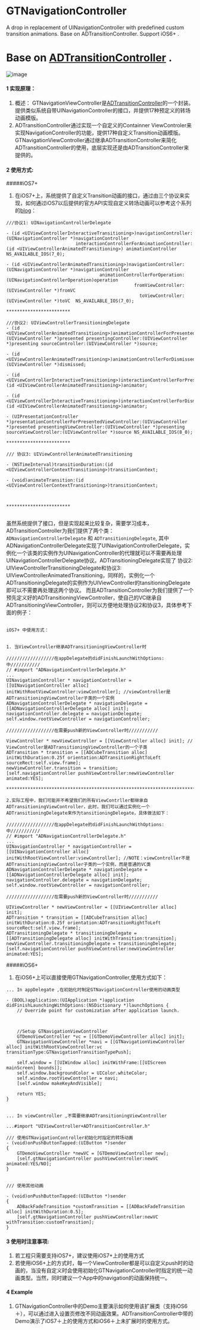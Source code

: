 # GTNavigationController
A drop in replacement of UINavigationController with predefined custom transition animations. Base on ADTransitionController. Support iOS6+ .
# Base on [ADTransitionController](https://github.com/applidium/ADTransitionController/) .
![image](https://raw.githubusercontent.com/JasonWorking/GTNavigationController/master/customNaviDemo.gif)


#### 1 实现原理：
1. 概述： GTNavigationViewController是[ADTransitionController](https://github.com/applidium/ADTransitionController/)的一个封装。提供类似系统自带UINavigationController的接口，并提供17种预定义的转场动画模版。
2. ADTransitionController通过实现一个自定义的Containner ViewControler来实现NavigationController的功能，提供17种自定义Transition动画模版。GTNavigationViewController通过继承ADTransitionController来简化ADTransitionController的使用，底层实现还是由ADTransitionController来提供的。


#### 2 使用方式:

#####iOS7+
1. 在iOS7+上，系统提供了自定义Transition动画的接口，通过由三个协议来实现，如何通过iOS7以后提供的官方API实现自定义转场动画可以参考这个系列的[blog](https://bradbambara.wordpress.com/2014/04/17/ios-view-controller-transitions-part-2/)：


```
///协议1: UINavigationControllerDelegate

- (id <UIViewControllerInteractiveTransitioning>)navigationController:(UINavigationController *)navigationController
                          interactionControllerForAnimationController:(id <UIViewControllerAnimatedTransitioning>) animationController NS_AVAILABLE_IOS(7_0);

- (id <UIViewControllerAnimatedTransitioning>)navigationController:(UINavigationController *)navigationController
                                   animationControllerForOperation:(UINavigationControllerOperation)operation
                                                fromViewController:(UIViewController *)fromVC
                                                  toViewController:(UIViewController *)toVC  NS_AVAILABLE_IOS(7_0);

************************

///协议2: UIViewControllerTransitioningDelegate
- (id <UIViewControllerAnimatedTransitioning>)animationControllerForPresentedController:(UIViewController *)presented presentingController:(UIViewController *)presenting sourceController:(UIViewController *)source;

- (id <UIViewControllerAnimatedTransitioning>)animationControllerForDismissedController:(UIViewController *)dismissed;

- (id <UIViewControllerInteractiveTransitioning>)interactionControllerForPresentation:(id <UIViewControllerAnimatedTransitioning>)animator;

- (id <UIViewControllerInteractiveTransitioning>)interactionControllerForDismissal:(id <UIViewControllerAnimatedTransitioning>)animator;

- (UIPresentationController *)presentationControllerForPresentedViewController:(UIViewController *)presented presentingViewController:(UIViewController *)presenting sourceViewController:(UIViewController *)source NS_AVAILABLE_IOS(8_0);

************************

/// 协议3: UIViewControllerAnimatedTransitioning

- (NSTimeInterval)transitionDuration:(id <UIViewControllerContextTransitioning>)transitionContext;

- (void)animateTransition:(id <UIViewControllerContextTransitioning>)transitionContext;



************************


``` 
虽然系统提供了接口，但是实现起来比较复杂，需要学习成本，ADTransitionController为我们提供了两个类：`ADNavigationControllerDelegate` 和 `ADTransitioningDelegate`, 其中ADNavigationControllerDelegate实现了UINavigationControllerDelegate，实例化一个该类的实例作为UINavigationController的代理就可以不需要再处理UINavigationControllerDelegate协议。ADTransitioningDelegate实现了 协议2: UIViewControllerTransitioningDelegate和协议3: UIViewControllerAnimatedTransitioning，同样的，实例化一个ADTransitioningDelegate的实例作为UIViewController的tansitioningDelegate即可以不需要再处理这两个协议。 而且ADTransitionController为我们提供了一个预先定义好的ADTransitioningViewController，使自己的VC继承自ADTransitioningViewController，则可以方便地处理协议2和协议3，具体参考下面的例子：

```

iOS7+ 中使用方式：


1. 当ViewController继承ADTransitioningViewController时

//////////////////在appDelegate的didFinishLaunchWithOptions:中///////////
// #import "ADNavigationControllerDelegate.h"
...
UINavigationController * navigationController = [[UINavigationController alloc] initWithRootViewController:viewController]; //viewController是ADTransitioningViewController子类的一个实例
ADNavigationControllerDelegate * navigationDelegate = [[ADNavigationControllerDelegate alloc] init];
navigationController.delegate = navigationDelegate;
self.window.rootViewController = navigationController;

//////////////////在需要push新的ViewController时///////////

ViewController * newViewController = [[ViewController alloc] init]; // ViewController是ADTransitioningViewController的一个子类 
ADTransition * transition = [[ADCubeTransition alloc] initWithDuration:0.25f orientation:ADTransitionRightToLeft sourceRect:self.view.frame];
newViewController.transition = transition;
[self.navigationController pushViewController:newViewController animated:YES];

*********************************************************************************

2.实际工程中，我们可能并不希望我们的所有ViewContrller都继承自ADTransitioningViewController，此时，我们可以通过实例化一个ADTransitioningDelegate来作为tansitioningDelegate，具体做法如下：

//////////////////在appDelegate的didFinishLaunchWithOptions:中///////////
// #import "ADNavigationControllerDelegate.h"
...
UINavigationController * navigationController = [[UINavigationController alloc] initWithRootViewController:viewController]; //NOTE：viewController不是ADTransitioningViewController子类的一个实例，而是普通的VC类
ADNavigationControllerDelegate * navigationDelegate = [[ADNavigationControllerDelegate alloc] init];
navigationController.delegate = navigationDelegate;
self.window.rootViewController = navigationController;

//////////////////在需要push新的ViewController时///////////

UIViewController * newViewController = [[UIViewController alloc] init];
ADTransition * transition = [[ADCubeTransition alloc] initWithDuration:0.25f orientation:ADTransitionRightToLeft sourceRect:self.view.frame];
ADTransitioningDelegate * transitioningDelegate = [[ADTransitioningDelegate alloc] initWithTransition:transition];
newViewController.transitioningDelegate = transitioningDelegate;
[self.navigationController pushViewController:newViewController animated:YES];

```
 

#####iOS6+

1. 在iOS6+上可以直接使用GTNavigationController,使用方式如下：

```
... In appDelegate ,在初始化时制定GTNavigationController使用的动画类型 

- (BOOL)application:(UIApplication *)application didFinishLaunchingWithOptions:(NSDictionary *)launchOptions {
    // Override point for customization after application launch.
    
    
        
    //Setup GTNavigationViewController
    GTDemoViewController *vc = [[GTDemoViewController alloc] init];
    GTNavigationViewController *navi = [[GTNavigationViewController alloc] initWithRootViewController:vc transitionType:GTNavigationTransitionTypePush]; 
    
    self.window = [[UIWindow alloc] initWithFrame:[[UIScreen mainScreen] bounds]];
    self.window.backgroundColor = UIColor.whiteColor;
    self.window.rootViewController = navi;
    [self.window makeKeyAndVisible];
    
    return YES;
}


... In viewController ,不需要继承ADTransitioningViewController

...#import "UIViewController+ADTransitionController.h"

/// 使用GTNavigationController初始化时指定的转场动画
- (void)onPushButtonTapped:(UIButton *)sender
{
    GTDemoViewController *newVC = [GTDemoViewController new];
    [self.gtNavigationController pushViewController:newVC animated:YES/NO];
}


/// 使用其他动画

- (void)onPushButtonTapped:(UIButton *)sender
{
    ADBackFadeTransition *customTransition = [[ADBackFadeTransition alloc] initWithDuration:0.5];
    [self.gtNavigationController pushViewController:newVC withTransition:customTransition];
}

```





#### 3 使用时注意事项:
1. 若工程只需要支持iOS7+，建议使用iOS7+上的使用方式 
2. 若使用iOS6+上的方式时，每一个ViewController都是可以自定义push时的动画的，当没有自定义时会使用初始化GTNavigationController时指定的统一动画类型。当然，同时建议一个App中的navigation的动画保持统一。


#### 4 Example 

1.  GTNavigationController中的Demo主要演示如何使用该扩展类（支持iOS6＋），可以通过进入设置页修改不同动画效果。ADTransitionController中带的Demo演示了iOS7＋上的使用方式和iOS6＋上未扩展时的使用方式。